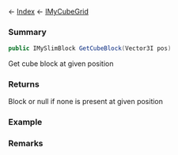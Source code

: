 ← [Index](Api-Index) ← [IMyCubeGrid](VRage.Game.ModAPI.Ingame.IMyCubeGrid)

### Summary

```csharp
public IMySlimBlock GetCubeBlock(Vector3I pos)
```

Get cube block at given position

### Returns

Block or null if none is present at given position

### Example

### Remarks

